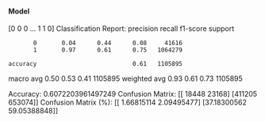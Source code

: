 #### Model
[0 0 0 ... 1 1 0]
Classification Report:
              precision    recall  f1-score   support

           0       0.04      0.44      0.08     41616
           1       0.97      0.61      0.75   1064279

    accuracy                           0.61   1105895
   macro avg       0.50      0.53      0.41   1105895
weighted avg       0.93      0.61      0.73   1105895

Accuracy: 0.6072203961497249
Confusion Matrix:
[[ 18448  23168]
 [411205 653074]]
Confusion Matrix (%):
[[ 1.66815114  2.09495477]
 [37.18300562 59.05388848]]
